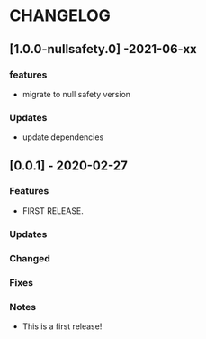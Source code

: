 # CHANGELOG

## [1.0.0-nullsafety.0] -2021-06-xx
### features
- migrate to null safety version

### Updates
- update dependencies
## [0.0.1] - 2020-02-27

### Features
- FIRST RELEASE.

### Updates

### Changed

### Fixes

### Notes
- This is a first release!
